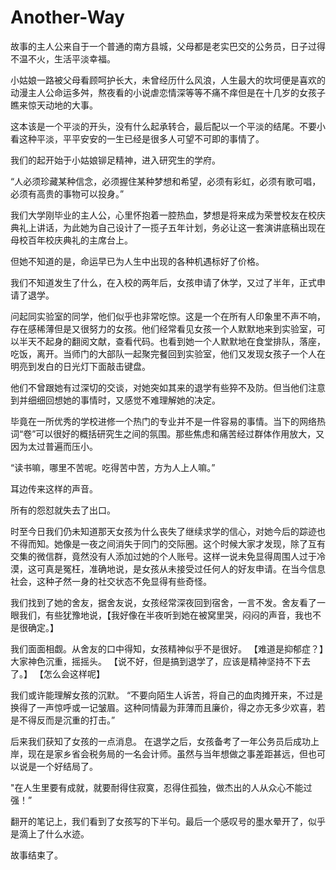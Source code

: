 # Another-Way

故事的主人公来自于一个普通的南方县城，父母都是老实巴交的公务员，日子过得不温不火，生活平淡幸福。

小姑娘一路被父母看顾呵护长大，未曾经历什么风浪，人生最大的坎坷便是喜欢的动漫主人公命运多舛，熬夜看的小说虐恋情深等等不痛不痒但是在十几岁的女孩子瞧来惊天动地的大事。

这本该是一个平淡的开头，没有什么起承转合，最后配以一个平淡的结尾。不要小看这种平淡，平平安安的一生已经是很多人可望不可即的事情了。

我们的起开始于小姑娘铆足精神，进入研究生的学府。

“人必须珍藏某种信念，必须握住某种梦想和希望，必须有彩虹，必须有歌可唱，必须有高贵的事物可以投身。” 

我们大学刚毕业的主人公，心里怀抱着一腔热血，梦想是将来成为荣誉校友在校庆典礼上讲话，为此她为自己设计了一揽子五年计划，务必让这一套演讲底稿出现在母校百年校庆典礼的主席台上。

但她不知道的是，命运早已为人生中出现的各种机遇标好了价格。

我们不知道发生了什么，在入校的两年后，女孩申请了休学，又过了半年，正式申请了退学。

问起同实验室的同学，他们似乎也非常吃惊。这是一个在所有人印象里不声不响，存在感稀薄但是又很努力的女孩。他们经常看见女孩一个人默默地来到实验室，可以半天不起身的翻阅文献，查看代码。也看到她一个人默默地在食堂排队，落座，吃饭，离开。当师门的大部队一起聚完餐回到实验室，他们又发现女孩子一个人在明亮到发白的日光灯下面敲击键盘。

他们不曾跟她有过深切的交谈，对她突如其来的退学有些猝不及防。但当他们注意到并细细回想她的事情时，又感觉不难理解她的决定。

毕竟在一所优秀的学校进修一个热门的专业并不是一件容易的事情。当下的网络热词“卷”可以很好的概括研究生之间的氛围。那些焦虑和痛苦经过群体作用放大，又因为太过普遍而压小。

“读书嘛，哪里不苦呢。吃得苦中苦，方为人上人嘛。”

耳边传来这样的声音。

所有的怨怼就失去了出口。

时至今日我们仍未知道那天女孩为什么丧失了继续求学的信心，对她今后的踪迹也不得而知。她像是一夜之间消失于同门的交际圈。这个时候大家才发现，除了互有交集的微信群，竟然没有人添加过她的个人账号。这样一说未免显得周围人过于冷漠，这可真是冤枉，准确地说，是女孩从未接受过任何人的好友申请。在当今信息社会，这种孑然一身的社交状态不免显得有些奇怪。

我们找到了她的舍友，据舍友说，女孩经常深夜回到宿舍，一言不发。舍友看了一眼我们，有些犹豫地说，【我好像在半夜听到她在被窝里哭，闷闷的声音，我也不是很确定。】

我们面面相觑。从舍友的口中得知，女孩精神似乎不是很好。
【难道是抑郁症？】大家神色沉重，摇摇头。
【说不好，但是搞到退学了，应该是精神坚持不下去了。】
【怎么会这样呢】

我们或许能理解女孩的沉默。
“不要向陌生人诉苦，将自己的血肉摊开来，不过是换得了一声惊呼或一记皱眉。这种同情最为菲薄而且廉价，得之亦无多少欢喜，若是不得反而是沉重的打击。”

后来我们获知了女孩的一点消息。
在退学之后，女孩备考了一年公务员后成功上岸，现在是家乡省会税务局的一名会计师。虽然与当年想做之事差距甚远，但也可以说是一个好结局了。

"在人生里要有成就，就要耐得住寂寞，忍得住孤独，做杰出的人从众心不能过强！”

翻开的笔记上，我们看到了女孩写的下半句。最后一个感叹号的墨水晕开了，似乎是滴上了什么水迹。

故事结束了。
